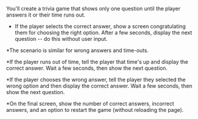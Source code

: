 You'll create a trivia game that shows only one question until the player answers it or their time runs out.

* If the player selects the correct answer, show a screen congratulating them for choosing the right option. After a few seconds, display the next question -- do this without user input.

*The scenario is similar for wrong answers and time-outs.

*If the player runs out of time, tell the player that time's up and display the correct answer. Wait a few seconds, then show the next question.

*If the player chooses the wrong answer, tell the player they selected the wrong option and then display the correct answer. Wait a few seconds, then show the next question.

*On the final screen, show the number of correct answers, incorrect answers, and an option to restart the game (without reloading the page).

